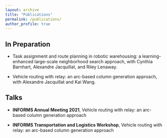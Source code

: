 ```yaml
---
layout: archive
title: "Publications"
permalink: /publications/
author_profile: true
---
```


## In Preparation

- Task assignment and route planning in robotic warehousing: a learning-enhanced large-scale neighborhood
search approach, with Cynthia Barnhart, Alexandre Jacquillat, and Riley Lenaway.

- Vehicle routing with relay: an arc-based column generation approach, with Alexandre Jacquillat and Kai Wang.

## Talks

- **INFORMS Annual Meeting 2021**, Vehicle routing with relay: an arc-based column generation approach

- **INFORMS Transportation and Logistics Workshop**, Vehicle routing with relay: an arc-based column generation approach
